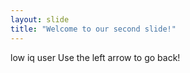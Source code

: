 ```yaml
---
layout: slide
title: "Welcome to our second slide!"
---
```

low iq user
Use the left arrow to go back!
